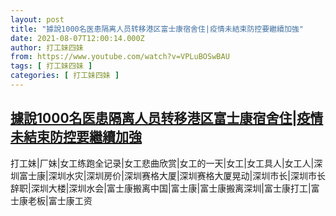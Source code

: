 ```yaml
---
layout: post
title: "據說1000名医患隔离人员转移港区富士康宿舍住|疫情未結束防控要繼續加強"
date: 2021-08-07T12:00:14.000Z
author: 打工妹四妹
from: https://www.youtube.com/watch?v=VPLuBOSwBAU
tags: [ 打工妹四妹 ]
categories: [ 打工妹四妹 ]
---
```

<!--1628337614000-->
[據說1000名医患隔离人员转移港区富士康宿舍住|疫情未結束防控要繼續加強](https://www.youtube.com/watch?v=VPLuBOSwBAU)
------

<div>
打工妹|厂妹|女工练跑全记录|女工悲曲欣赏|女工的一天|女工|女工具人|女工人|深圳富士康|深圳水灾|深圳房价|深圳赛格大厦|深圳赛格大厦晃动|深圳市长|深圳市长辞职|深圳大楼|深圳水会|富士康搬离中国|富士康|富士康搬离深圳|富士康打工|富士康老板|富士康工资
</div>
